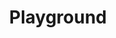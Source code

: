 ---
id: playground
title: Playground
slug: /cyberconnect-api/playground
sidebar_label: Playground
sidebar_position: 4
---
